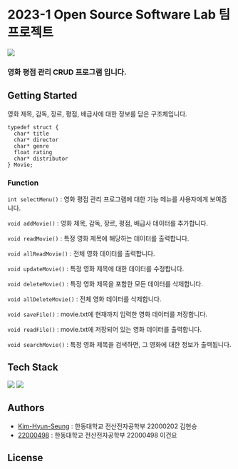 # 2023-1 Open Source Software Lab 팀 프로젝트

![](https://cdn.pixabay.com/photo/2016/01/22/08/17/banner-1155437_1280.png)

### 영화 평점 관리 CRUD 프로그램 입니다.

## Getting Started
영화 제목, 감독, 장르, 평점, 배급사에 대한 정보를 담은 구조체입니다.
```~C
typedef struct {
  char* title
  char* director
  char* genre
  float rating
  char* distributor
} Movie;
```
### Function
```int selectMenu()``` : 영화 평점 관리 프로그램에 대한 기능 메뉴를 사용자에게 보여줍니다.

```void addMovie()``` : 영화 제목, 감독, 장르, 평점, 배급사 데이터를 추가합니다. 

```void readMovie()``` : 특정 영화 제목에 해당하는 데이터를 출력합니다. 

```void allReadMovie()``` : 전체 영화 데이터를 출력합니다. 

```void updateMovie()``` : 특정 영화 제목에 대한 데이터를 수정합니다.

```void deleteMovie()``` : 특정 영화 제목을 포함한 모든 데이터를 삭제합니다.

```void allDeleteMovie()``` : 전체 영화 데이터를 삭제합니다.

```void saveFile()``` : movie.txt에 현재까지 입력한 영화 데이터를 저장합니다.

```void readFile()``` : movie.txt에 저장되어 있는 영화 데이터를 출력합니다.

```void searchMovie()``` : 특정 영화 제목을 검색하면, 그 영화에 대한 정보가 출력됩니다.

## Tech Stack
<img src="https://img.shields.io/badge/c-00599C?style=for-the-badge&logo=c%2B%2B&logoColor=white"> <img src="https://img.shields.io/badge/git-F05032?style=for-the-badge&logo=git&logoColor=white">

## Authors
* [Kim-Hyun-Seung](https://github.com/Kim-Hyun-Seung) : 한동대학교 전산전자공학부 22000202 김현승
* [22000498](https://github.com/22000498) : 한동대학교 전산전자공학부 22000498 이건요

## License
